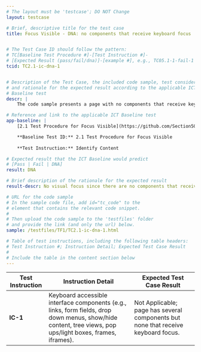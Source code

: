 ```yaml
---
# The layout must be 'testcase'; DO NOT Change
layout: testcase

# Brief, descriptive title for the test case
title: Focus Visible - DNA: no components that receive keyboard focus 


# The Test Case ID should follow the pattern: 
# TC[Baseline Test Procedure #]-[Test Instruction #]-
# [Expected Result (pass/fail/dna)]-[example #], e.g., TC05.1-1-fail-1
tcid: TC2.1-ic-dna-1


# Description of the Test Case, the included code sample, test considerations,
# and rationale for the expected result according to the applicable ICT
# Baseline test
descr: | 
    The code sample presents a page with no components that receive keyboard focus. A successful test should identify a DNA against Baseline Test 2.1 Focus Visible.

# Reference and link to the applicable ICT Baseline test
app-baseline: | 
    [2.1 Test Procedure for Focus Visible](https://github.com/Section508Coordinators/ICTTestingBaseline/blob/section508coordinators301/02FocusVisible.md#21-test-procedure-for-focus-visible)

    **Baseline Test ID:** 2.1 Test Procedure for Focus Visible
    
    **Test Instruction:** Identify Content

# Expected result that the ICT Baseline would predict
# [Pass | Fail | DNA]
result: DNA

# Brief description of the rationale for the expected result
result-descr: No visual focus since there are no components that receive keyboard focus.

# URL for the code sample
# In the sample code file, add id="tc_code" to the 
# element that contains the relevant code snippet.
#
# Then upload the code sample to the 'testfiles' folder 
# and provide the link (and only the url) below.
sample: /testfiles/TF1/TC2.1-ic-dna-1.html

# Table of test instructions, including the following table headers: 
# Test Instruction #; Instruction Detail; Expected Test Case Result
#
# Include the table in the content section below
---
```

| Test Instruction | Instruction Detail | Expected Test Case Result |
|------------------|--------------------|---------------------------|
| **IC-1** | Keyboard accessible interface components (e.g., links, form fields, drop down menus, show/hide content, tree views, pop ups/light boxes, frames, iframes).| Not Applicable; page has several components but none that receive keyboard focus. |
